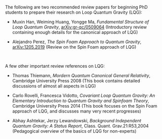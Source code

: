 The following are two recommended review papers for beginning PhD students to prepare their research on Loop Quantum Gravity (LQG): 

- Muxin Han, Weiming Huang, Yongge Ma, _Fundamental Structure of Loop Quantum Gravity_, [arXiv:gr-qc/0509064](https://arxiv.org/abs/gr-qc/0509064) (Introductory review containing enough details for the canonical approach of LQG)

- Alejandro Perez, _The Spin Foam Approach to Quantum Gravity_, [arXiv:1205.2019](https://arxiv.org/abs/1205.2019) (Review on the Spin Foam approach of LQG)

&nbsp;

A few other important review references on LQG:

- Thomas Thiemann, _Mordern Quantum Canonical General Relativity_, Cambridge University Press 2008 (This book contains detailed discussions of almost all aspects in LQG)

- Carlo Rovelli, Francesca Vidotto, _Covariant Loop Quantum Gravity: An Elementary Introduction to Quantum Gravity and Spinfoam Theory_, Cambridge University Press 2014 (This book focuses on the Spin Foam approach of LQG, and discusses many very recent progresses)

- Abhay Ashtekar, Jerzy Lewandowski, _Background Independent Quantum Gravity: A Status Report_, Class. Quant. Grav.21:R53,2004 (Pedagogical overview of the basics of LQG for non-experts)
